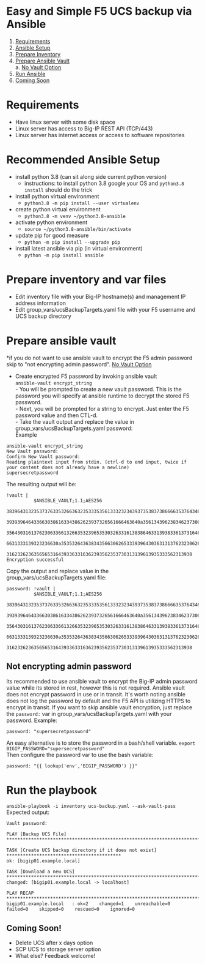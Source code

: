 # Easy and Simple F5 UCS backup via Ansible

1.  [Requirements](#Requirements)
2.  [Ansible Setup](#Ansible_Setup)
3.  [Prepare Inventory](#Prepare_Inventory)
4.  [Prepare Ansible Vault](#Prepare_Ansible_Vault)  
    a.  [No Vault Option](#no_password_encrypt)
5.  [Run Ansible](#Run_Ansible)
6.  [Coming Soon](#new_features)


# Requirements <a name="Requirements"></a>
- Have linux server with some disk space
- Linux server has access to Big-IP REST API (TCP/443)
- Linux server has internet access or access to software repositories

# Recommended Ansible Setup <a name="Ansible_Setup"></a>
- install python 3.8 (can sit along side current python version)
    - instructions: to install python 3.8 google your OS and `python3.8 install` should do the trick
- install python virtual environment
    - `python3.8 -m pip install --user virtualenv` 
- create python virtual environment
    - `python3.8 -m venv ~/python3.8-ansible` 
- activate python environment
    - `source ~/python3.8-ansible/bin/activate`
- update pip for good measure
    - `python -m pip install --upgrade pip`
- install latest ansible via pip (in virtual environment)
    - `python -m pip install ansible`

# Prepare inventory and var files <a name="Prepare_Inventory"></a>
- Edit inventory file with your Big-IP hostname(s) and management IP address information
- Edit group_vars/ucsBackupTargets.yaml file with your F5 username and UCS backup directory

# Prepare ansible vault <a name="Prepare_Ansible_Vault"></a>
*if you do not want to use ansible vault to encrypt the F5 admin password skip to "not encrypting admin password". [No Vault Option](#no_password_encrypt)

- Create encrypted F5 password by invoking ansible vault  
`ansible-vault encrypt_string`  
        - You will be prompted to create a new vault password. This is the password you will specify at ansible runtime to decrypt the stored F5 password.  
        - Next, you will be prompted for a string to encrypt. Just enter the F5 password value and then CTL-d.  
        - Take the vault output and replace the value in group_vars/ucsBackupTargets.yaml password: <value>  
Example
``` 
ansible-vault encrypt_string
New Vault password: 
Confirm New Vault password: 
Reading plaintext input from stdin. (ctrl-d to end input, twice if your content does not already have a newline)
supersecretpassword
```
The resulting output will be:  
``` 
!vault |
          $ANSIBLE_VAULT;1.1;AES256
          38396431323537376335326636323533353561333232343937353837386666353764346264643539
          3939396464336630386163343862623937326561666463640a356134396238346237306235316338
          35643031613762306336613266353239653530326331613838646331393833613731646539626331
          6631333139323236630a353532643638343566306265333939643036313137623230626633326131
          31623262363565653164393363316362393562353730313139613935333562313938
Encryption successful
```
Copy the output and replace value in the group_vars/ucsBackupTargets.yaml file:
```
password: !vault |
          $ANSIBLE_VAULT;1.1;AES256
          38396431323537376335326636323533353561333232343937353837386666353764346264643539
          3939396464336630386163343862623937326561666463640a356134396238346237306235316338
          35643031613762306336613266353239653530326331613838646331393833613731646539626331
          6631333139323236630a353532643638343566306265333939643036313137623230626633326131
          31623262363565653164393363316362393562353730313139613935333562313938
```
## Not encrypting admin password <a name="no_password_encrypt"></a>
Its recommended to use ansible vault to encrypt the Big-IP admin password value while its stored in rest, however this is not required. Ansible vault does not encrypt password in use or in transit. It's worth noting ansible does not log the password by default and the F5 API is utilizing HTTPS to encrypt in transit. If you want to skip ansible vault encryption, just replace the `password:` var in group_vars/ucsBackupTargets.yaml with your password.
Example:
```
password: "supersecretpassword"
```
An easy alternative is to store the password in a bash/shell variable.
`export BIGIP_PASSWORD="supersecretpassword"`  
Then configure the password var to use the bash variable:
```
password: "{{ lookup('env','BIGIP_PASSWORD') }}"
```
# Run the playbook <a name="Run_Ansible"></a>
`ansible-playbook -i inventory ucs-backup.yaml --ask-vault-pass`   
Expected output:  
```
Vault password: 

PLAY [Backup UCS File] ***************************************************************************

TASK [Create UCS backup directory if it does not exist] ******************************************
ok: [bigip01.example.local]

TASK [Download a new UCS] ************************************************************************
changed: [bigip01.example.local -> localhost]

PLAY RECAP ***************************************************************************************
bigip01.example.local   : ok=2    changed=1    unreachable=0    failed=0    skipped=0    rescued=0    ignored=0   
```

## Coming Soon! <a name="new_features"></a>
- Delete UCS after x days option
- SCP UCS to storage server option
- What else? Feedback welcome!